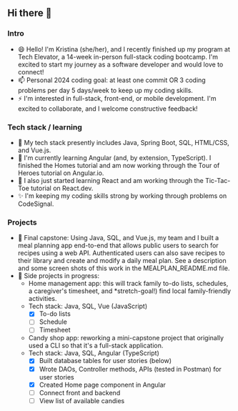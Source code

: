 ## Hi there 👋

<!--
**kescondo/kescondo** is a ✨ _special_ ✨ repository because its `README.md` (this file) appears on your GitHub profile.

Here are some ideas to get you started:

- 🔭 I’m currently working on ...
- 🌱 I’m currently learning ...
- 👯 I’m looking to collaborate on ...
- 🤔 I’m looking for help with ...
- 💬 Ask me about ...
- 📫 How to reach me: ...
- 😄 Pronouns: ...
- ⚡ Fun fact: ...
-->
### Intro
- 😄 Hello! I'm Kristina (she/her), and I recently finished up my program at Tech Elevator, a 14-week in-person full-stack coding bootcamp. I'm excited to start my journey as a software developer and would love to connect!
- 📫 Personal 2024 coding goal: at least one commit OR 3 coding problems per day 5 days/week to keep up my coding skills.
- ⚡ I'm interested in full-stack, front-end, or mobile development. I'm excited to collaborate, and I welcome constructive feedback!
  
### Tech stack / learning
- 💬 My tech stack presently includes Java, Spring Boot, SQL, HTML/CSS, and Vue.js.  
- 🌱 I'm currently learning Angular (and, by extension, TypeScript). I finished the Homes tutorial and am now working through the Tour of Heroes tutorial on Angular.io.
- 🌱 I also just started learning React and am working through the Tic-Tac-Toe tutorial on React.dev.
- ✨ I'm keeping my coding skills strong by working through problems on CodeSignal.

### Projects
- 👯 Final capstone: Using Java, SQL, and Vue.js, my team and I built a meal planning app end-to-end that allows public users to search for recipes using a web API. Authenticated users can also save recipes to their library and create and modify a daily meal plan. See a description and some screen shots of this work in the MEALPLAN_README.md file.
- 🔭 Side projects in progress:
  * Home management app: this will track family to-do lists, schedules, a caregiver's timesheet, and *stretch-goal!) find local family-friendly activities.
  * Tech stack: Java, SQL, Vue (JavaScript)
    - [x] To-do lists 
    - [ ] Schedule
    - [ ] Timesheet
  * Candy shop app: reworking a mini-capstone project that originally used a CLI so that it's a full-stack application.
  * Tech stack: Java, SQL, Angular (TypeScript)
    - [x] Built database tables for user stories (below)
    - [x] Wrote DAOs, Controller methods, APIs (tested in Postman) for user stories
    - [x] Created Home page component in Angular
    - [ ] Connect front and backend
    - [ ] View list of available candies
